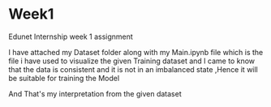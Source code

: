# Week1
Edunet Internship week 1 assignment

I have attached my Dataset folder along with my Main.ipynb file which is the file i have used to visualize the given Training dataset and I came to know that the data is consistent and it is not in an imbalanced state ,Hence it will be suitable for training the Model

And That's my interpretation from the given dataset
